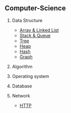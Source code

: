 ## Computer-Science

1. Data Structure
    - [Array & Linked List](DataStructure/Array&LinkedList.md)
    - [Stack & Queue](DataStructure/Stack&Queue.md)
    - [Tree](DataStructure/Tree.md)
    - [Heap](DataStructure/Heap.md)
    - [Hash](DataStructure/Hash.md)
    - [Graph](DataStructure/Graph.md)

2. Algorithm

3. Operating system

4. Database

5. Network
    - [HTTP](Network/HTTP.md)